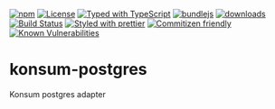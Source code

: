 [![npm](https://img.shields.io/npm/v/konsum-postgres.svg)](https://www.npmjs.com/package/konsum-postgres)
[![License](https://img.shields.io/badge/License-BSD%203--Clause-blue.svg)](https://opensource.org/licenses/BSD-3-Clause)
[![Typed with TypeScript](https://flat.badgen.net/badge/icon/Typed?icon=typescript\&label\&labelColor=blue\&color=555555)](https://typescriptlang.org)
[![bundlejs](https://deno.bundlejs.com/?q=konsum-postgres\&badge=detailed)](https://bundlejs.com/?q=konsum-postgres)
[![downloads](http://img.shields.io/npm/dm/konsum-postgres.svg?style=flat-square)](https://npmjs.org/package/konsum-postgres)
[![Build Status](https://img.shields.io/endpoint.svg?url=https%3A%2F%2Factions-badge.atrox.dev%2Fkonsumation%2Fkonsum-postgres%2Fbadge\&style=flat)](https://actions-badge.atrox.dev/konsumation/konsum-postgres/goto)
[![Styled with prettier](https://img.shields.io/badge/styled_with-prettier-ff69b4.svg)](https://github.com/prettier/prettier)
[![Commitizen friendly](https://img.shields.io/badge/commitizen-friendly-brightgreen.svg)](http://commitizen.github.io/cz-cli/)
[![Known Vulnerabilities](https://snyk.io/test/github/konsumation/konsum-postgres/badge.svg)](https://snyk.io/test/github/konsumation/konsum-postgres)

# konsum-postgres

Konsum postgres adapter


```sh

```